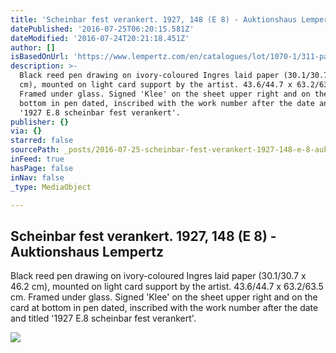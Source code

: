 ```yaml
---
title: 'Scheinbar fest verankert. 1927, 148 (E 8) - Auktionshaus Lempertz'
datePublished: '2016-07-25T06:20:15.581Z'
dateModified: '2016-07-24T20:21:18.451Z'
author: []
isBasedOnUrl: 'https://www.lempertz.com/en/catalogues/lot/1070-1/311-paul-klee.html'
description: >-
  Black reed pen drawing on ivory-coloured Ingres laid paper (30.1/30.7 x 46.2
  cm), mounted on light card support by the artist. 43.6/44.7 x 63.2/63.5 cm.
  Framed under glass. Signed 'Klee' on the sheet upper right and on the card at
  bottom in pen dated, inscribed with the work number after the date and titled
  '1927 E.8 scheinbar fest verankert'.
publisher: {}
via: {}
starred: false
sourcePath: _posts/2016-07-25-scheinbar-fest-verankert-1927-148-e-8-auktionshaus-lem.md
inFeed: true
hasPage: false
inNav: false
_type: MediaObject

---
```

<article style=""><h1>Scheinbar fest verankert. 1927, 148 (E 8) - Auktionshaus Lempertz</h1><p>Black reed pen drawing on ivory-coloured Ingres laid paper (30.1/30.7 x 46.2 cm), mounted on light card support by the artist. 43.6/44.7 x 63.2/63.5 cm. Framed under glass. Signed 'Klee' on the sheet upper right and on the card at bottom in pen dated, inscribed with the work number after the date and titled '1927 E.8 scheinbar fest verankert'.</p><img src="https://www.lempertz.com/typo3temp/_processed_/csm_Lempertz_1070_311_Modern_Art_Paul_Klee_Scheinbar_fest_verankert_174a193f43.jpg" /></article>